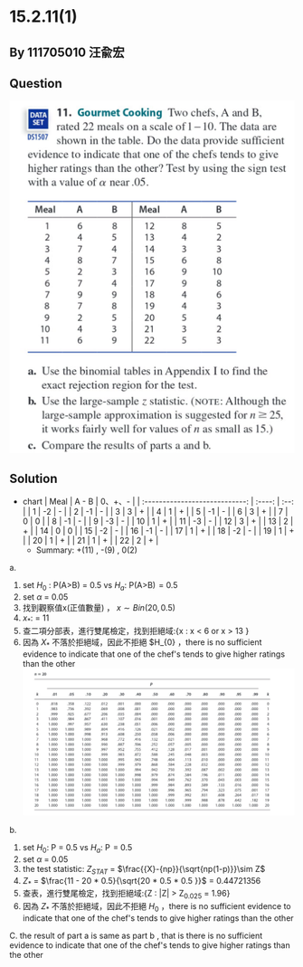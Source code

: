# 15.2.11(1)

## By 111705010 汪兪宏

## Question
![image](https://github.com/HWTeng-Course/202402-Statistics/blob/main/Images/15.2.11-1.png)
## Solution
- chart
| Meal | A - B | 0、+、- |
   | :----------------------------: | :----: | :--: |
   | 1                              | -2      | -    |
   | 2                              | -1     | -    |
   | 3                             | 3      | +    |
   | 4                             | 1      | +    |
   | 5                             | -1      | -    |
   | 6                             | 3      | +    |
   | 7                             | 0      | 0    |
   | 8                             | -1      | -    |
   | 9                             | -3      | -   |
   | 10                             | 1      | +   |
   | 11                             | -3      | -   |
   | 12                             | 3      | +   |
   | 13                             | 2      | +   |
   | 14                             | 0      | 0   |
   | 15                             | -2      | -   |
   | 16                             | -1      | -   |
   | 17                             | 1      | +   |
   | 18                             | -2      | -   |
   | 19                             | 1      | +   |
   | 20                             | 1      | +   |
   | 21                             | 1      | +   |
   | 22                             | 2      | +   |
   - Summary: +(11) , -(9) , 0(2)

a.
1. set $H_{0}$ : P(A>B) = 0.5 vs $H_{a}$: P(A>B) $\!=$ 0.5
2. set $\alpha$ = 0.05
3. 找到觀察值x(正值數量) ， $x\sim Bin(20,0.5)$
4. $x_{*}$: = 11
5. 查二項分部表，進行雙尾檢定，找到拒絕域:{x : x < 6 or x > 13 }
6. 因為 $X_{*}$ 不落於拒絕域，因此不拒絕 $H_{0} ，there is no sufficient evidence to indicate that one of the chef's tends to give higher ratings than the other
![image](https://github.com/HWTeng-Course/202402-Statistics/blob/main/Images/15.2.11-2.png)

b.
1. set $H_{0}$: P = 0.5 vs $H_{a}$: P $\!=$ 0.5
2. set $\alpha$ = 0.05
3. the test statistic: $Z_{STAT}$ = $\frac{{X}-{np}}{\sqrt{np(1-p)}}\sim Z$
4. $Z_{*}$ = $\frac{11 - 20 * 0.5}{\sqrt{20 * 0.5 * 0.5 }}$ = 0.44721356
5. 查表，進行雙尾檢定，找到拒絕域:{Z : |Z| > Z<sub>0.025</sub> = 1.96}
6. 因為 $Z_{*}$ 不落於拒絕域，因此不拒絕 $H_{0}$ ，there is no sufficient evidence to indicate that one of the chef's tends to give higher ratings than the other

C.
the result of part a is  same as part b , that is there is no sufficient evidence to indicate that one of the chef's tends to give higher ratings than the other




